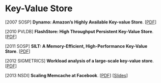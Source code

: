# Key-Value Store

[2007 SOSP] **Dynamo: Amazon’s Highly Available Key-value Store**. [[PDF](https://pages.cs.wisc.edu/~shivaram/cs744-readings/dynamo.pdf)]

[2010 PVLDB] **FlashStore: High Throughput Persistent Key-Value Store**. [[PDF](https://www.researchgate.net/profile/Biplob-Debnath/publication/269837832_FlashStore/links/5b599c3ea6fdccf0b2f85780/FlashStore.pdf)]

[2011 SOSP] **SILT: A Memory-Efficient, High-Performance Key-Value Store**. [[PDF](https://www.pdl.cmu.edu/PDL-FTP/Storage/sosp11_silt.pdf)]

[2012 SIGMETRICS] **Workload analysis of a large-scale key-value store**. [[PDF](https://www.researchgate.net/profile/Eitan-Frachtenberg/publication/254461663_Workload_analysis_of_a_large-scale_key-value_store/links/5489e9720cf214269f1abf06/Workload-analysis-of-a-large-scale-key-value-store.pdf)]

[2013 NSDI] **Scaling Memcache at Facebook**. [[PDF](https://www.usenix.org/system/files/conference/nsdi13/nsdi13-final170_update.pdf)] [[Slides](https://www.usenix.org/sites/default/files/conference/protected-files/nishtala_nsdi13_slides.pdf)]